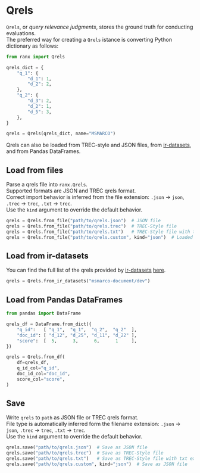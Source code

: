 # Qrels

`Qrels`, or _query relevance judgments_, stores the ground truth for conducting evaluations.  
The preferred way for creating a `Qrels` istance is converting Python dictionary as follows:

```python
from ranx import Qrels

qrels_dict = {
    "q_1": {
        "d_1": 1,
        "d_2": 2,
    },
    "q_2": {
        "d_3": 2,
        "d_2": 1,
        "d_5": 3,
    },
}

qrels = Qrels(qrels_dict, name="MSMARCO")
```

Qrels can also be loaded from TREC-style and JSON files, from [ir-datasets](https://ir-datasets.com), and from Pandas DataFrames.

## Load from files
Parse a qrels file into `ranx.Qrels`.  
Supported formats are JSON and TREC qrels format.  
Correct import behavior is inferred from the file extension: `.json` → `json`, `.trec` → `trec`, `.txt` → `trec`.  
Use the `kind` argument to override the default behavior.


```python
qrels = Qrels.from_file("path/to/qrels.json")  # JSON file
qrels = Qrels.from_file("path/to/qrels.trec")  # TREC-Style file
qrels = Qrels.from_file("path/to/qrels.txt")   # TREC-Style file with txt extension
qrels = Qrels.from_file("path/to/qrels.custom", kind="json")  # Loaded as JSON file
```

## Load from ir-datasets
You can find the full list of the qrels provided by [ir-datasets](https://ir-datasets.com) [here](https://ir-datasets.com).

```python
qrels = Qrels.from_ir_datasets("msmarco-document/dev")
```

## Load from Pandas DataFrames
```python
from pandas import DataFrame

qrels_df = DataFrame.from_dict({
    "q_id":   [ "q_1",  "q_1",  "q_2",  "q_2"  ],
    "doc_id": [ "d_12", "d_25", "d_11", "d_22" ],
    "score":  [  5,      3,      6,      1     ],
})

qrels = Qrels.from_df(
    df=qrels_df,
    q_id_col="q_id",
    doc_id_col="doc_id",
    score_col="score",
)
```

## Save
Write `qrels` to `path` as JSON file or TREC qrels format.  
File type is automatically inferred form the filename extension: `.json` → `json`, `.trec` → `trec`, `.txt` → `trec`.  
Use the `kind` argument to override the default behavior.

```python
qrels.save("path/to/qrels.json")  # Save as JSON file
qrels.save("path/to/qrels.trec")  # Save as TREC-Style file
qrels.save("path/to/qrels.txt")   # Save as TREC-Style file with txt extension
qrels.save("path/to/qrels.custom", kind="json")  # Save as JSON file
```